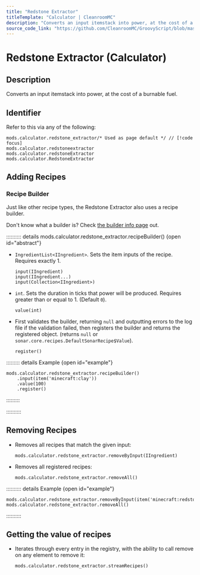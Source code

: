 ```yaml
---
title: "Redstone Extractor"
titleTemplate: "Calculator | CleanroomMC"
description: "Converts an input itemstack into power, at the cost of a burnable fuel."
source_code_link: "https://github.com/CleanroomMC/GroovyScript/blob/master/src/main/java/com/cleanroommc/groovyscript/compat/mods/calculator/RedstoneExtractor.java"
---
```


# Redstone Extractor (Calculator)

## Description

Converts an input itemstack into power, at the cost of a burnable fuel.

## Identifier

Refer to this via any of the following:

```groovy:no-line-numbers {1}
mods.calculator.redstone_extractor/* Used as page default */ // [!code focus]
mods.calculator.redstoneextractor
mods.calculator.redstoneExtractor
mods.calculator.RedstoneExtractor
```


## Adding Recipes

### Recipe Builder

Just like other recipe types, the Redstone Extractor also uses a recipe builder.

Don't know what a builder is? Check [the builder info page](../../getting_started/builder.md) out.

:::::::::: details mods.calculator.redstone_extractor.recipeBuilder() {open id="abstract"}
- `IngredientList<IIngredient>`. Sets the item inputs of the recipe. Requires exactly 1.

    ```groovy:no-line-numbers
    input(IIngredient)
    input(IIngredient...)
    input(Collection<IIngredient>)
    ```

- `int`. Sets the duration in ticks that power will be produced. Requires greater than or equal to 1. (Default `0`).

    ```groovy:no-line-numbers
    value(int)
    ```

- First validates the builder, returning `null` and outputting errors to the log file if the validation failed, then registers the builder and returns the registered object. (returns `null` or `sonar.core.recipes.DefaultSonarRecipe$Value`).

    ```groovy:no-line-numbers
    register()
    ```

::::::::: details Example {open id="example"}
```groovy:no-line-numbers
mods.calculator.redstone_extractor.recipeBuilder()
    .input(item('minecraft:clay'))
    .value(100)
    .register()
```

:::::::::

::::::::::

## Removing Recipes

- Removes all recipes that match the given input:

    ```groovy:no-line-numbers
    mods.calculator.redstone_extractor.removeByInput(IIngredient)
    ```

- Removes all registered recipes:

    ```groovy:no-line-numbers
    mods.calculator.redstone_extractor.removeAll()
    ```

:::::::::: details Example {open id="example"}
```groovy:no-line-numbers
mods.calculator.redstone_extractor.removeByInput(item('minecraft:redstone_block'))
mods.calculator.redstone_extractor.removeAll()
```

::::::::::

## Getting the value of recipes

- Iterates through every entry in the registry, with the ability to call remove on any element to remove it:

    ```groovy:no-line-numbers
    mods.calculator.redstone_extractor.streamRecipes()
    ```

